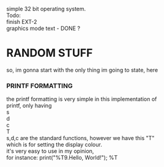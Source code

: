 simple 32 bit operating system. <br>
Todo: <br>
finish EXT-2 <br>
graphics mode text - DONE ? <br>

<h1>RANDOM STUFF</h1>
<p>
	so, im gonna start with the only thing im going to state, here<br>
	<h3>PRINTF FORMATTING</h3>
	the printf formatting is very simple in this implementation of<br>
	printf, only having<br>
s<br>
d<br>
c<br>
T<br>
	s,d,c are the standard functions, however we have this "T"<br>
	which is for setting the display colour.<br>
	it's very easy to use in my opinion,<br>
	for instance:
	print("%T9.Hello, World!");
	%T<colour_code (4 bit VGA text mode)><full_stop>
</p>